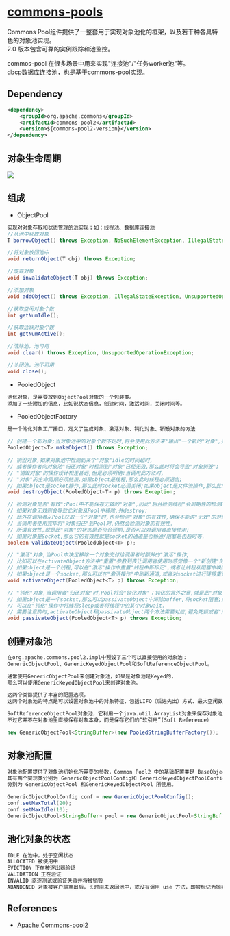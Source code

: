 # [commons-pools](http://commons.apache.org/proper/commons-pool/)
  
Commons Pool组件提供了一整套用于实现对象池化的框架，以及若干种各具特色的对象池实现。  
2.0 版本包含可靠的实例跟踪和池监控。  

commos-pool 在很多场景中用来实现"连接池"/"任务worker池"等。  
dbcp数据库连接池，也是基于commons-pool实现。  

## Dependency
```xml
<dependency>
    <groupId>org.apache.commons</groupId>
    <artifactId>commons-pool2</artifactId>
    <version>${commons-pool2-version}</version>
</dependency>
```

## 对象生命周期

![](pic/object-lifecycle.jpg)

## 组成

* ObjectPool  

```java
实现对对象存取和状态管理的池实现；如：线程池、数据库连接池
//从池中获取对象
T borrowObject() throws Exception, NoSuchElementException, IllegalStateException;

//将对象放回池中
void returnObject(T obj) throws Exception;

//废弃对象
void invalidateObject(T obj) throws Exception;

//添加对象
void addObject() throws Exception, IllegalStateException, UnsupportedOperationException;

//获取空闲对象个数
int getNumIdle();

//获取活跃对象个数
int getNumActive();

//清除池，池可用
void clear() throws Exception, UnsupportedOperationException;

//关闭池，池不可用
void close();
```
* PooledObject
```java
池化对象，是需要放到ObjectPool对象的一个包装类。
添加了一些附加的信息，比如说状态信息，创建时间，激活时间，关闭时间等。
```

* PooledObjectFactory
```java
是一个池化对象工厂接口，定义了生成对象、激活对象、钝化对象、销毁对象的方法

// 创建一个新对象;当对象池中的对象个数不足时,将会使用此方法来"输出"一个新的"对象",并交付给对象池管理
PooledObject<T> makeObject() throws Exception;

// 销毁对象,如果对象池中检测到某个"对象"idle的时间超时,
// 或者操作者向对象池"归还对象"时检测到"对象"已经无效,那么此时将会导致"对象销毁";
// "销毁对象"的操作设计相差甚远,但是必须明确:当调用此方法时,
// "对象"的生命周期必须结束.如果object是线程,那么此时线程必须退出;
// 如果object是socket操作,那么此时socket必须关闭;如果object是文件流操作,那么此时"数据flush"且正常关闭.
void destroyObject(PooledObject<T> p) throws Exception;

// 检测对象是否"有效";Pool中不能保存无效的"对象",因此"后台检测线程"会周期性的检测Pool中"对象"的有效性,
// 如果对象无效则会导致此对象从Pool中移除,并destroy;
// 此外在调用者从Pool获取一个"对象"时,也会检测"对象"的有效性,确保不能讲"无效"的对象输出给调用者;
// 当调用者使用完毕将"对象归还"到Pool时,仍然会检测对象的有效性.
// 所谓有效性,就是此"对象"的状态是否符合预期,是否可以对调用者直接使用;
// 如果对象是Socket,那么它的有效性就是socket的通道是否畅通/阻塞是否超时等.
boolean validateObject(PooledObject<T> p);

// "激活"对象,当Pool中决定移除一个对象交付给调用者时额外的"激活"操作,
// 比如可以在activateObject方法中"重置"参数列表让调用者使用时感觉像一个"新创建"的对象一样;
// 如果object是一个线程,可以在"激活"操作中重置"线程中断标记",或者让线程从阻塞中唤醒等;
// 如果object是一个socket,那么可以在"激活操作"中刷新通道,或者对socket进行链接重建(假如socket意外关闭)等.
void activateObject(PooledObject<T> p) throws Exception;

// "钝化"对象,当调用者"归还对象"时,Pool将会"钝化对象"；钝化的言外之意,就是此"对象"暂且需要"休息"一下.
// 如果object是一个socket,那么可以passivateObject中清除buffer,将socket阻塞;如果object是一个线程,
// 可以在"钝化"操作中将线程sleep或者将线程中的某个对象wait.
// 需要注意的时,activateObject和passivateObject两个方法需要对应,避免死锁或者"对象"状态的混乱.
void passivateObject(PooledObject<T> p) throws Exception;
```

## 创建对象池
```md
在org.apache.commons.pool2.impl中预设了三个可以直接使用的对象池：
GenericObjectPool、GenericKeyedObjectPool和SoftReferenceObjectPool。

通常使用GenericObjectPool来创建对象池，如果是对象池是Keyed的，
那么可以使用GenericKeyedObjectPool来创建对象池。

这两个类都提供了丰富的配置选项。
这两个对象池的特点是可以设置对象池中的对象特征，包括LIFO（后进先出）方式、最大空闲数、最小空闲数、是否有效性检查等等。

SoftReferenceObjectPool对象池，它利用一个java.util.ArrayList对象来保存对象池里的对象。
不过它并不在对象池里直接保存对象本身，而是保存它们的“软引用”(Soft Reference）
```
```java
new GenericObjectPool<StringBuffer>(new PooledStringBufferFactory());
```

## 对象池配置
```md
对象池配置提供了对象池初始化所需要的参数，Common Pool2 中的基础配置类是 BaseObjectPoolConfig。
其有两个实现类分别为 GenericObjectPoolConfig和 GenericKeyedObjectPoolConfig，
分别为 GenericObjectPool 和GenericKeyedObjectPool 所使用。
```
```java
GenericObjectPoolConfig conf = new GenericObjectPoolConfig();
conf.setMaxTotal(20);
conf.setMaxIdle(10);
GenericObjectPool<StringBuffer> pool = new GenericObjectPool<StringBuffer>(new PooledStringBufferFactory(), conf);
```

## 池化对象的状态
```md
IDLE 在池中，处于空闲状态
ALLOCATED 被使用中
EVICTION 正在被逐出器验证
VALIDATION 正在验证
INVALID 驱逐测试或验证失败并将被销毁
ABANDONED 对象被客户端拿出后，长时间未返回池中，或没有调用 use 方法，即被标记为抛弃的
```

## References
* [Apache Commons-pool2](https://www.jianshu.com/p/b0189e01de35)

